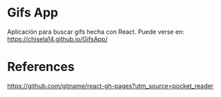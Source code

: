# Gifs App

Aplicación para buscar gifs hecha con React.
Puede verse en: https://chisela14.github.io/GifsApp/

# References

https://github.com/gitname/react-gh-pages?utm_source=pocket_reader
